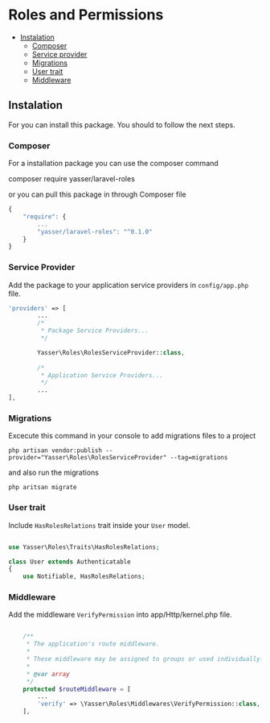 # Roles and Permissions

- [Instalation](#nstalation)
	- [Composer](#composer)
	- [Service provider](#service-provider)
	- [Migrations](#migrations)
	- [User trait](#user-trait)
	- [Middleware](#middleware)



## Instalation

For you can install this package. You should to follow the next steps.

	
### Composer

For a installation package you can use the composer command 

composer require yasser/laravel-roles

or you can pull this package in through Composer file

```js
{
	"require": {
		...
		"yasser/laravel-roles": "^0.1.0"
	}
}
```

### Service Provider

Add the package to your application service providers in `config/app.php` file.

```php
'providers' => [
		...
		/*
         * Package Service Providers...
         */

        Yasser\Roles\RolesServiceProvider::class,
		
		/*
         * Application Service Providers...
         */
        ...
],

```

### Migrations

Excecute this command in your console to add migrations files to a project

	php artisan vendor:publish --provider="Yasser\Roles\RolesServiceProvider" --tag=migrations

and also run the migrations

	php aritsan migrate

### User trait

Include `HasRolesRelations` trait inside your `User` model.

```php

use Yasser\Roles\Traits\HasRolesRelations;

class User extends Authenticatable
{
    use Notifiable, HasRolesRelations;


```

### Middleware

Add the middleware `VerifyPermission` into app/Http/kernel.php file.

```php

    /**
     * The application's route middleware.
     *
     * These middleware may be assigned to groups or used individually.
     *
     * @var array
     */
    protected $routeMiddleware = [
    	...
		'verify' => \Yasser\Roles\Middlewares\VerifyPermission::class,
    ],

```